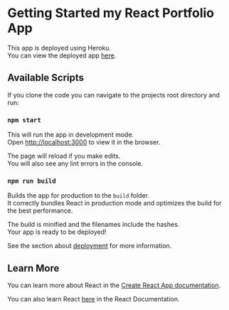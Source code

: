 # Getting Started my React Portfolio App
This app is deployed using Heroku.\
You can view the deployed app [here](http://mighty-brook-32674.herokuapp.com/).

## Available Scripts

If you clone the code you can navigate to the projects root directory and run:

### `npm start`

This will run the app in development mode.\
Open [http://localhost:3000](http://localhost:3000) to view it in the browser.

The page will reload if you make edits.\
You will also see any lint errors in the console.

### `npm run build`

Builds the app for production to the `build` folder.\
It correctly bundles React in production mode and optimizes the build for the best performance.

The build is minified and the filenames include the hashes.\
Your app is ready to be deployed!

See the section about [deployment](https://facebook.github.io/create-react-app/docs/deployment) for more information.

## Learn More

You can learn more about React in the [Create React App documentation](https://facebook.github.io/create-react-app/docs/getting-started).

You can also learn React [here](https://reactjs.org/) in the React Documentation.
